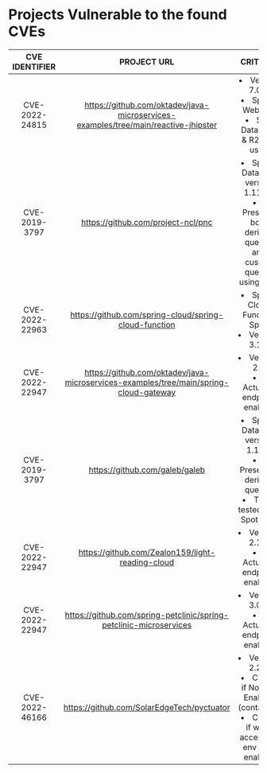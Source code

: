 # Projects Vulnerable to the found CVEs

| **CVE IDENTIFIER** | **PROJECT URL** | **CRITERIA** |
|:-:|:-:|:-:|
|CVE-2022-24815|https://github.com/oktadev/java-microservices-examples/tree/main/reactive-jhipster|<li>Version 7.0.1</br><li>Spring WebFlux</br><li>SQL Database & R2DBC used</br>|
|CVE-2019-3797|https://github.com/project-ncl/pnc|<li>Spring Data JPA version 1.11.16</br><li>Presents both derived queries and custom queries using LIKE</br>|
|CVE-2022-22963|https://github.com/spring-cloud/spring-cloud-function|<li>Spring Cloud Function SpEL</br><li>Version: 3.1.6</br>|
|CVE-2022-22947|https://github.com/oktadev/java-microservices-examples/tree/main/spring-cloud-gateway|<li>Version: 2.3</br><li>Actuator endpoint enabled</br>|
|CVE-2019-3797|https://github.com/galeb/galeb|<li>Spring Data JPA version 1.11.9</br><li>Presented derived queries</br><li>To be tested with SpotBugs</br>|
|CVE-2022-22947|https://github.com/Zealon159/light-reading-cloud|<li>Version: 2.1.5</br><li>Actuator endpoint enabled</br>|
|CVE-2022-22947|https://github.com/spring-petclinic/spring-petclinic-microservices|<li>Version: 3.0.2</br><li>Actuator endpoint enabled</br>|
|CVE-2022-46166|https://github.com/SolarEdgeTech/pyctuator|<li>Version: 2.2.2</br><li>Check if Notifier Enabled (container)</br><li>Check if write access on env vars enabled</br>|
